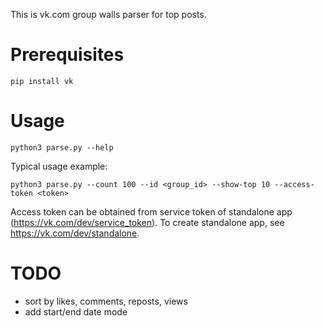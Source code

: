 This is vk.com group walls parser for top posts.

# Prerequisites

```
pip install vk
```

# Usage

```
python3 parse.py --help
```

Typical usage example:
```
python3 parse.py --count 100 --id <group_id> --show-top 10 --access-token <token>
```

Access token can be obtained from service token of standalone app (https://vk.com/dev/service_token). To create standalone app, see https://vk.com/dev/standalone.

# TODO

- sort by likes, comments, reposts, views
- add start/end date mode
